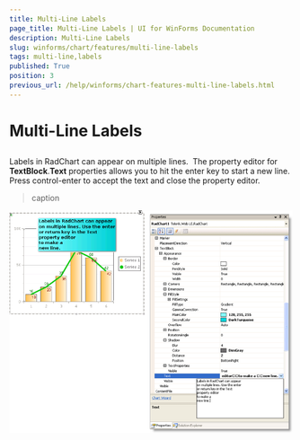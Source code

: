 ```yaml
---
title: Multi-Line Labels
page_title: Multi-Line Labels | UI for WinForms Documentation
description: Multi-Line Labels
slug: winforms/chart/features/multi-line-labels
tags: multi-line,labels
published: True
position: 3
previous_url: /help/winforms/chart-features-multi-line-labels.html
---
```


# Multi-Line Labels



## 

Labels in RadChart can appear on multiple lines.  The property editor for __TextBlock__.__Text__ properties allows you to hit the enter key to start a new line. Press control-enter to accept the text and close the property editor.
>caption 

![chart-features-multi-line-labels 001](images/chart-features-multi-line-labels001.png)
